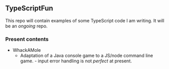 ## TypeScriptFun
This repo will contain examples of some TypeScript code I am writing.
It will be an *ongoing* repo.

### Present contents
* WhackAMole
  * Adaptation of a Java console game to a JS/node command line game. - input error handling is not *perfect* at present.

